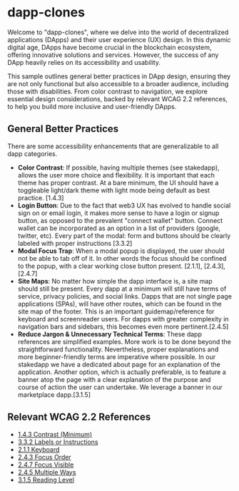 # dapp-clones

Welcome to "dapp-clones", where we delve into the world of decentralized applications (DApps) and their user experience (UX) design. In this dynamic digital age, DApps have become crucial in the blockchain ecosystem, offering innovative solutions and services. However, the success of any DApp heavily relies on its accessibility and usability. 

This sample outlines general better practices in DApp design, ensuring they are not only functional but also accessible to a broader audience, including those with disabilities. From color contrast to navigation, we explore essential design considerations, backed by relevant WCAG 2.2 references, to help you build more inclusive and user-friendly DApps.


## General Better Practices 
There are some accessibility enhancements that are generalizable to all dapp categories. 

- **Color Contrast**: If possible, having multiple themes (see stakedapp), allows the user more choice and flexibility. It is important that each theme has proper contrast. At a bare minimum, the UI should have a toggleable light/dark theme with light mode being default as best practice. [1.4.3]
- **Login Button**: Due to the fact that web3 UX has evolved to handle social sign on or email login, it makes more sense to have a login or signup button, as opposed to the prevalent "connect wallet" button. 
Connect wallet can be incorporated as an option in a list of providers (google, twitter, etc). Every part of the modal: form and buttons should be clearly labeled with proper instructions [3.3.2]
- **Modal Focus Trap**: When a modal popup is displayed, the user should not be able to tab off of it. In other words the focus should be confined to the popup, with a clear working close button present. [2.1.1], 
[2.4.3], [2.4.7]
- **Site Maps**: No matter how simple the dapp interface is, a site map should still be present. Every dapp at a minimum will still have terms of service, privacy policies, and social links. Dapps that are not single page applications (SPAs), will have other routes, which can be found in the site map of the footer. This is an important guidemap/reference for keyboard and screenreader users. For dapps with greater complexity in navigation bars and sidebars, this becomes even more pertinent.[2.4.5]
- **Reduce Jargon & Unnecessary Technical Terms**: These dapp references are simplified examples. More work is to be done beyond the straightforward functionality. Nevertheless, proper explanations and more beginner-friendly terms are imperative where possible. In our stakedapp we have a dedicated about page for an explanation of the application. Another option, which is actually preferable, is to feature a banner atop the page with a clear explanation of the purpose and course of action the user can undertake. We leverage a banner in our marketplace dapp.[3.1.5]



## Relevant WCAG 2.2 References 

- [1.4.3 Contrast (Minimum)]()
- [3.3.2 Labels or Instructions]()
- [2.1.1 Keyboard]()
- [2.4.3 Focus Order]()
- [2.4.7 Focus Visible]()
- [2.4.5 Multiple Ways]()
- [3.1.5 Reading Level]()

